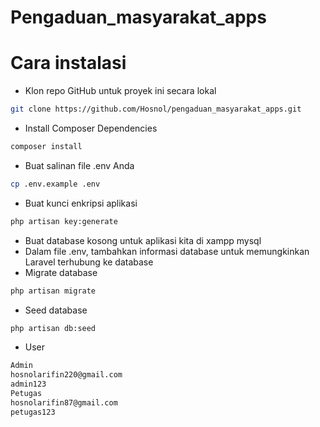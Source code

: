 # Pengaduan_masyarakat_apps
# Cara instalasi
* Klon repo GitHub untuk proyek ini secara lokal
```bash
git clone https://github.com/Hosnol/pengaduan_masyarakat_apps.git
```
* Install Composer Dependencies
```bash
composer install
```
* Buat salinan file .env Anda
```bash
cp .env.example .env
```
* Buat kunci enkripsi aplikasi
```bash
php artisan key:generate
```
* Buat database kosong untuk aplikasi kita di xampp mysql
* Dalam file .env, tambahkan informasi database untuk memungkinkan Laravel terhubung ke database
* Migrate database
```bash
php artisan migrate
```
* Seed database
```bash
php artisan db:seed
```
* User
```bash
Admin
hosnolarifin220@gmail.com
admin123
Petugas
hosnolarifin87@gmail.com
petugas123
```
